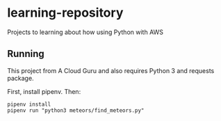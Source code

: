 # learning-repository
Projects to learning about how using Python with AWS

## Running

This project from A Cloud Guru and also requires Python 3 and requests package.

First, install pipenv. Then:

```
pipenv install
pipenv run "python3 meteors/find_meteors.py"
```
